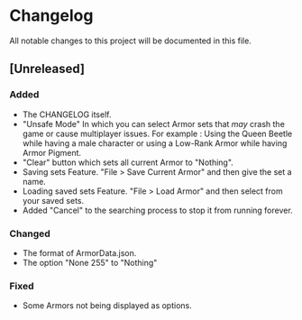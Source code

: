# Changelog
All notable changes to this project will be documented in this file.

## [Unreleased]
### Added
- The CHANGELOG itself.
- "Unsafe Mode" In which you can select Armor sets that *may* crash the game or cause multiplayer issues.
For example : Using the Queen Beetle while having a male character or using a Low-Rank Armor while having Armor Pigment.
- "Clear" button which sets all current Armor to "Nothing".
- Saving sets Feature. "File > Save Current Armor" and then give the set a name.
- Loading saved sets Feature. "File > Load Armor" and then select from your saved sets.
- Added "Cancel" to the searching process to stop it from running forever.

### Changed
- The format of ArmorData.json.
- The option "None 255" to "Nothing"

### Fixed
- Some Armors not being displayed as options.
